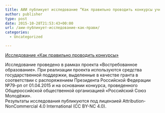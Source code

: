 ```yaml
---
title: АИИ публикует исследование “Как правильно проводить конкурсы учебных и научных работ”
author: publisher
type: post
date: 2015-10-28T21:53:43+00:00
url: /аии-публикует-исследование-как-прави/
categories:
  - Uncategorized

---
```

[Исследование «Как правильно проводить конкурсы»](/Исследование-Как-правильно-проводить-конкурсы.docx)

Исследование проведено в рамках проекта «Востребованное образование». При реализации проекта используются средства государственной поддержки, выделенные в качестве гранта в соответствии с распоряжением Президента Российской Федерации №79-рп от 01.04.2015 и на основании конкурса, проведенного Общероссийской общественной организацией «Российский Союз Молодёжи».  
Результаты исследования публикуются под лицензией Attribution-NonCommercial 4.0 International (CC BY-NC 4.0).